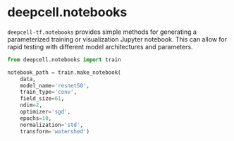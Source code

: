 # deepcell.notebooks

`deepcell-tf.notebooks` provides simple methods for generating a parameterized training or visualization Jupyter notebook.  This can allow for rapid testing with different model architectures and parameters.

```python
from deepcell.notebooks import train

notebook_path = train.make_notebook(
    data,
    model_name='resnet50',
    train_type='conv',
    field_size=61,
    ndim=2,
    optimizer='sgd',
    epochs=10,
    normalization='std',
    transform='watershed')
```
